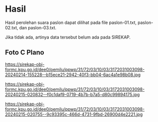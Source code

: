 # Hasil

Hasil perolehan suara paslon dapat dilihat pada file paslon-01.txt, paslon-02.txt, dan paslon-03.txt.

Jika tidak ada, artinya data tersebut belum ada pada SIREKAP.

## Foto C Plano

https://sirekap-obj-formc.kpu.go.id/dee0/pemilu/ppwp/31/72/03/10/03/3172031003098-20240214-155228--b15ece21-2942-40f3-bb04-6ac4a1e98b08.jpg

https://sirekap-obj-formc.kpu.go.id/dee0/pemilu/ppwp/31/72/03/10/03/3172031003098-20240215-020832--f0c1daf9-0719-4b7b-b7a5-d80c99894175.jpg

https://sirekap-obj-formc.kpu.go.id/dee0/pemilu/ppwp/31/72/03/10/03/3172031003098-20240215-020755--9c93395c-466d-4731-9fbd-26900d4e2221.jpg
